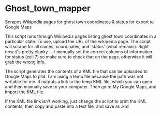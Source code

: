 # Ghost_town_mapper
 Scrapes Wikipedia pages for ghost town coordinates & status for export to Google Maps

This script runs through Wikipedia pages listing ghost town coordinates in a particular state. To use, upload the URL of the wikipedia page. The script will scrape for all names, coordinates, and 'status' (what remains). Right now it's pretty clunky -- I manually set the correct columns of information for status (cell 7) so make sure to check that on the page, otherwise it will grab the wrong info.

The script generates the contents of a KML file that can be uploaded to Google Maps to plot. I am using a temp file because the path was not writable for me. It outputs a link to the temp KML file, which you can open and then manually save to your computer. Then go to My Google Maps, and import the KML file.

If the KML file link isn't working, just change the script to print the KML contents, then copy and paste into a text file, and save as .kml